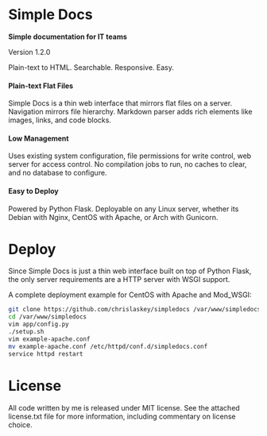 Simple Docs
================================================================================

**Simple documentation for IT teams**

Version 1.2.0

Plain-text to HTML. Searchable. Responsive. Easy.

#### Plain-text Flat Files

Simple Docs is a thin web interface that mirrors flat files on a server.
Navigation mirrors file hierarchy. Markdown parser adds rich elements like
images, links, and code blocks.

#### Low Management

Uses existing system configuration, file permissions for write control, web
server for access control. No compilation jobs to run, no caches to clear, and
no database to configure.

#### Easy to Deploy

Powered by Python Flask. Deployable on any Linux server, whether its Debian
with Nginx, CentOS with Apache, or Arch with Gunicorn.


Deploy
================================================================================

Since Simple Docs is just a thin web interface built on top of Python Flask,
the only server requirements are a HTTP server with WSGI support.

A complete deployment example for CentOS with Apache and Mod_WSGI:

```sh
git clone https://github.com/chrislaskey/simpledocs /var/www/simpledocs
cd /var/www/simpledocs
vim app/config.py
./setup.sh
vim example-apache.conf
mv example-apache.conf /etc/httpd/conf.d/simpledocs.conf
service httpd restart
```


License
================================================================================

All code written by me is released under MIT license. See the attached
license.txt file for more information, including commentary on license choice.
